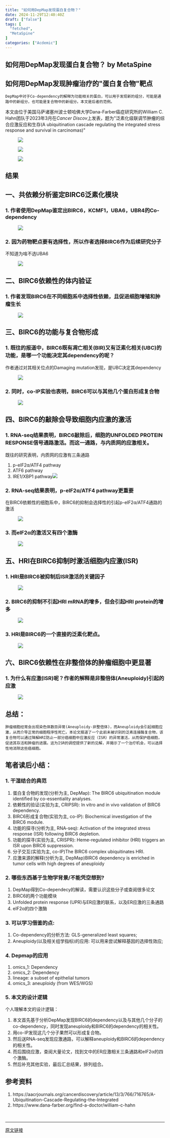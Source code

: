 ```yaml
---
title: "如何用DepMap发现蛋白复合物？"
date: 2024-11-29T12:40:40Z
draft: ["false"]
tags: [
  "fetched",
  "MetaSpine"
]
categories: ["Acdemic"]
---
```

如何用DepMap发现蛋白复合物？ by MetaSpine
------
<div><section data-tool="mdnice编辑器" data-website="https://www.mdnice.com"><h1 data-tool="mdnice编辑器"><span></span><span>如何用DepMap发现肿瘤治疗的"蛋白复合物"靶点</span><span></span></h1><p data-tool="mdnice编辑器"><code>DepMap中对于Co-dependency的解释为功能相关的蛋白，可以用于发现新的组分，可能是通路中的新组分，也可能是复合物中的新组分。本文是后者的范例。</code></p><p data-tool="mdnice编辑器">本文由位于美国马萨诸塞州波士顿哈佛大学Dana-Farber癌症研究所的William C. Hahn团队于2023年3月在<em>Cancer Discov</em>上发表，题为"泛素化级联调节肿瘤的综合应激反应和生存(A ubiquitination cascade regulating the integrated stress response and survival in carcinomas)"</p><figure data-tool="mdnice编辑器"><img data-imgfileid="100001187" data-ratio="0.29907407407407405" data-src="https://mmbiz.qpic.cn/sz_mmbiz_jpg/k5tBakZAsaT7fPCbiajUWJJvNLdnVibeQgia4c5ejYxxSAA1AYJrzOia75V91rSbqUkuCctLog0FLKJgEAWoibKegXg/640?wx_fmt=jpeg&amp;from=appmsg" data-type="jpeg" data-w="1080" src="https://mmbiz.qpic.cn/sz_mmbiz_jpg/k5tBakZAsaT7fPCbiajUWJJvNLdnVibeQgia4c5ejYxxSAA1AYJrzOia75V91rSbqUkuCctLog0FLKJgEAWoibKegXg/640?wx_fmt=jpeg&amp;from=appmsg"></figure><figure data-tool="mdnice编辑器"><img data-imgfileid="100001189" data-ratio="0.3490740740740741" data-src="https://mmbiz.qpic.cn/sz_mmbiz_png/k5tBakZAsaT7fPCbiajUWJJvNLdnVibeQgRfXIPibibV0FD8p8O4KNRtHIDeRJ9OmEamPpVKk9pJicXyz5KJBsMQmRQ/640?wx_fmt=png&amp;from=appmsg" data-type="png" data-w="1080" src="https://mmbiz.qpic.cn/sz_mmbiz_png/k5tBakZAsaT7fPCbiajUWJJvNLdnVibeQgRfXIPibibV0FD8p8O4KNRtHIDeRJ9OmEamPpVKk9pJicXyz5KJBsMQmRQ/640?wx_fmt=png&amp;from=appmsg"></figure><figure data-tool="mdnice编辑器"><img data-imgfileid="100001188" data-ratio="0.5083333333333333" data-src="https://mmbiz.qpic.cn/sz_mmbiz_png/k5tBakZAsaT7fPCbiajUWJJvNLdnVibeQgia1ZMUCIlMS40zn0SpO8bTouSr2nplKR4wSIPibUqSCgkCd19RhmpEdw/640?wx_fmt=png&amp;from=appmsg" data-type="png" data-w="1080" src="https://mmbiz.qpic.cn/sz_mmbiz_png/k5tBakZAsaT7fPCbiajUWJJvNLdnVibeQgia1ZMUCIlMS40zn0SpO8bTouSr2nplKR4wSIPibUqSCgkCd19RhmpEdw/640?wx_fmt=png&amp;from=appmsg"></figure><h1 data-tool="mdnice编辑器"><span></span><span>结果</span><span></span></h1><h2 data-tool="mdnice编辑器"><span></span><span>一、共依赖分析鉴定BIRC6泛素化模块</span><span></span></h2><h3 data-tool="mdnice编辑器"><span></span><span></span><span>1. 作者使用DepMap鉴定出BIRC6，KCMF1，UBA6，UBR4的Co-dependency</span><span></span></h3><figure data-tool="mdnice编辑器"><img data-imgfileid="100001186" data-ratio="0.4203703703703704" data-src="https://mmbiz.qpic.cn/sz_mmbiz_png/k5tBakZAsaT7fPCbiajUWJJvNLdnVibeQgTIQwPYZZajQzNxmWPhOgAJnSA9YibW9Pd1vjOJyQLKtLWb7dXZTESgQ/640?wx_fmt=png&amp;from=appmsg" data-type="png" data-w="1080" src="https://mmbiz.qpic.cn/sz_mmbiz_png/k5tBakZAsaT7fPCbiajUWJJvNLdnVibeQgTIQwPYZZajQzNxmWPhOgAJnSA9YibW9Pd1vjOJyQLKtLWb7dXZTESgQ/640?wx_fmt=png&amp;from=appmsg"></figure><h3 data-tool="mdnice编辑器"><span></span><span></span><span>2. 因为药物靶点要有选择性，所以作者选择BIRC6作为后续研究分子</span><span></span></h3><p data-tool="mdnice编辑器">不知道为啥不选UBA6</p><figure data-tool="mdnice编辑器"><img data-imgfileid="100001185" data-ratio="0.4962962962962963" data-src="https://mmbiz.qpic.cn/sz_mmbiz_png/k5tBakZAsaT7fPCbiajUWJJvNLdnVibeQg95iaZiayyyiav9GgiaS4YUFFjsqVu5hq3BiatunYACALyEXL4SYJZBhqCeg/640?wx_fmt=png&amp;from=appmsg" data-type="png" data-w="1080" src="https://mmbiz.qpic.cn/sz_mmbiz_png/k5tBakZAsaT7fPCbiajUWJJvNLdnVibeQg95iaZiayyyiav9GgiaS4YUFFjsqVu5hq3BiatunYACALyEXL4SYJZBhqCeg/640?wx_fmt=png&amp;from=appmsg"></figure><h2 data-tool="mdnice编辑器"><span></span><span>二、BIRC6依赖性的体内验证</span><span></span></h2><h3 data-tool="mdnice编辑器"><span></span><span></span><span>1. 作者发现BIRC6在不同细胞系中选择性依赖，且促进细胞增殖和肿瘤生长</span><span></span></h3><figure data-tool="mdnice编辑器"><img data-imgfileid="100001194" data-ratio="0.6111111111111112" data-src="https://mmbiz.qpic.cn/sz_mmbiz_png/k5tBakZAsaT7fPCbiajUWJJvNLdnVibeQgL7JQbAgqT0vUicoWH2PPlSjSbcHVDLOYeFPUYh1xUC18p7mTO3EvPug/640?wx_fmt=png&amp;from=appmsg" data-type="png" data-w="1080" src="https://mmbiz.qpic.cn/sz_mmbiz_png/k5tBakZAsaT7fPCbiajUWJJvNLdnVibeQgL7JQbAgqT0vUicoWH2PPlSjSbcHVDLOYeFPUYh1xUC18p7mTO3EvPug/640?wx_fmt=png&amp;from=appmsg"></figure><h2 data-tool="mdnice编辑器"><span></span><span>三、BIRC6的功能与复合物形成</span><span></span></h2><h3 data-tool="mdnice编辑器"><span></span><span></span><span>1. 既往的报道中，BIRC6既有凋亡相关(BIR)又有泛素化相关(UBC)的功能，是哪一个功能决定其dependency的呢？</span><span></span></h3><p data-tool="mdnice编辑器">作者通过对其相关位点的Damaging mutation发现，是UBC决定其dependency</p><figure data-tool="mdnice编辑器"><img data-imgfileid="100001191" data-ratio="0.4185185185185185" data-src="https://mmbiz.qpic.cn/sz_mmbiz_png/k5tBakZAsaT7fPCbiajUWJJvNLdnVibeQgKJxFQsQffM5HtKUJAiaRWqbUwZd3ibRLyibytqrNJDOVUgQtaOGQeXlxQ/640?wx_fmt=png&amp;from=appmsg" data-type="png" data-w="1080" src="https://mmbiz.qpic.cn/sz_mmbiz_png/k5tBakZAsaT7fPCbiajUWJJvNLdnVibeQgKJxFQsQffM5HtKUJAiaRWqbUwZd3ibRLyibytqrNJDOVUgQtaOGQeXlxQ/640?wx_fmt=png&amp;from=appmsg"></figure><h3 data-tool="mdnice编辑器"><span></span><span></span><span>2. 同时，co-IP实验也表明，BIRC6可以与其他几个蛋白形成复合物</span><span></span></h3><figure data-tool="mdnice编辑器"><img data-imgfileid="100001192" data-ratio="0.5907407407407408" data-src="https://mmbiz.qpic.cn/sz_mmbiz_png/k5tBakZAsaT7fPCbiajUWJJvNLdnVibeQgPA96IiavGhLQFDqMrW4iaUQbCt4icwD6SYhPbW8D39mnsFMBcvIc0yXFw/640?wx_fmt=png&amp;from=appmsg" data-type="png" data-w="1080" src="https://mmbiz.qpic.cn/sz_mmbiz_png/k5tBakZAsaT7fPCbiajUWJJvNLdnVibeQgPA96IiavGhLQFDqMrW4iaUQbCt4icwD6SYhPbW8D39mnsFMBcvIc0yXFw/640?wx_fmt=png&amp;from=appmsg"></figure><h2 data-tool="mdnice编辑器"><span></span><span>四、BIRC6的敲除会导致细胞内应激的激活</span><span></span></h2><h3 data-tool="mdnice编辑器"><span></span><span></span><span>1. RNA-seq结果表明，BIRC6敲除后，细胞的UNFOLDED PROTEIN RESPONSE信号通路激活。而这一通路，与内质网的应激相关。</span><span></span></h3><p data-tool="mdnice编辑器">既往的研究表明，内质网的应激有三条通路</p><ol data-tool="mdnice编辑器"><li><section>p-eIF2ɑ/ATF4 pathway</section></li><li><section>ATF6 pathway</section></li><li><section>IRE1/XBP1 pathway<img data-imgfileid="100001193" data-ratio="0.4666666666666667" data-src="https://mmbiz.qpic.cn/sz_mmbiz_png/k5tBakZAsaT7fPCbiajUWJJvNLdnVibeQgaDT92wBNbyusAkSGztLsOWXZQDxWsa2vCMtsjFKNnLnWH7MIIGbsLA/640?wx_fmt=png&amp;from=appmsg" data-type="png" data-w="1080" src="https://mmbiz.qpic.cn/sz_mmbiz_png/k5tBakZAsaT7fPCbiajUWJJvNLdnVibeQgaDT92wBNbyusAkSGztLsOWXZQDxWsa2vCMtsjFKNnLnWH7MIIGbsLA/640?wx_fmt=png&amp;from=appmsg"></section></li></ol><h3 data-tool="mdnice编辑器"><span></span><span></span><span>2. RNA-seq结果表明，p-eIF2ɑ/ATF4 pathway更重要</span><span></span></h3><p data-tool="mdnice编辑器">在BIRC6依赖性的细胞系中，BIRC6的抑制会选择性的引起p-eIF2ɑ/ATF4通路的激活</p><figure data-tool="mdnice编辑器"><img data-imgfileid="100001190" data-ratio="0.4925925925925926" data-src="https://mmbiz.qpic.cn/sz_mmbiz_jpg/k5tBakZAsaT7fPCbiajUWJJvNLdnVibeQgGQL5xUq3oBSmXcfiaticD3vHt5fqEnT1lFHgC6ORtUFJYqicApSiao9wiaQ/640?wx_fmt=jpeg&amp;from=appmsg" data-type="jpeg" data-w="1080" src="https://mmbiz.qpic.cn/sz_mmbiz_jpg/k5tBakZAsaT7fPCbiajUWJJvNLdnVibeQgGQL5xUq3oBSmXcfiaticD3vHt5fqEnT1lFHgC6ORtUFJYqicApSiao9wiaQ/640?wx_fmt=jpeg&amp;from=appmsg"></figure><h3 data-tool="mdnice编辑器"><span></span><span></span><span>3. 而eIF2α的激活又有四个激酶</span><span></span></h3><figure data-tool="mdnice编辑器"><img data-imgfileid="100001197" data-ratio="0.9056603773584906" data-src="https://mmbiz.qpic.cn/sz_mmbiz_jpg/k5tBakZAsaT7fPCbiajUWJJvNLdnVibeQgHKkff9zFxBiaEySDNTjpWgLv3Uc8LRaVjmIzSSX3bZGCknIpDDPwldQ/640?wx_fmt=jpeg&amp;from=appmsg" data-type="jpeg" data-w="795" src="https://mmbiz.qpic.cn/sz_mmbiz_jpg/k5tBakZAsaT7fPCbiajUWJJvNLdnVibeQgHKkff9zFxBiaEySDNTjpWgLv3Uc8LRaVjmIzSSX3bZGCknIpDDPwldQ/640?wx_fmt=jpeg&amp;from=appmsg"></figure><h2 data-tool="mdnice编辑器"><span></span><span>五、HRI在BIRC6抑制时激活细胞内应激(ISR)</span><span></span></h2><h3 data-tool="mdnice编辑器"><span></span><span></span><span>1. HRI是BIRC6被抑制后ISR激活的关键因子</span><span></span></h3><figure data-tool="mdnice编辑器"><img data-imgfileid="100001199" data-ratio="0.4842592592592593" data-src="https://mmbiz.qpic.cn/sz_mmbiz_png/k5tBakZAsaT7fPCbiajUWJJvNLdnVibeQg7icT4rg2V971WibKqXibliacicqGeUN2kJpl4k0jyob4iaL79qA8MyrO30Hw/640?wx_fmt=png&amp;from=appmsg" data-type="png" data-w="1080" src="https://mmbiz.qpic.cn/sz_mmbiz_png/k5tBakZAsaT7fPCbiajUWJJvNLdnVibeQg7icT4rg2V971WibKqXibliacicqGeUN2kJpl4k0jyob4iaL79qA8MyrO30Hw/640?wx_fmt=png&amp;from=appmsg"></figure><h3 data-tool="mdnice编辑器"><span></span><span></span><span>2. BIRC6的抑制不引起HRI mRNA的增多，但会引起HRI protein的增多</span><span></span></h3><figure data-tool="mdnice编辑器"><img data-imgfileid="100001195" data-ratio="0.5475206611570248" data-src="https://mmbiz.qpic.cn/sz_mmbiz_png/k5tBakZAsaT7fPCbiajUWJJvNLdnVibeQgTnA34LBMJib480LouhClhXY7iaodJD1GXDmW6hZIr1oZHV1z7piaqeRxA/640?wx_fmt=png&amp;from=appmsg" data-type="png" data-w="968" src="https://mmbiz.qpic.cn/sz_mmbiz_png/k5tBakZAsaT7fPCbiajUWJJvNLdnVibeQgTnA34LBMJib480LouhClhXY7iaodJD1GXDmW6hZIr1oZHV1z7piaqeRxA/640?wx_fmt=png&amp;from=appmsg"></figure><h3 data-tool="mdnice编辑器"><span></span><span></span><span>3. HRI是BIRC6的一个直接的泛素化靶点。</span><span></span></h3><figure data-tool="mdnice编辑器"><img data-imgfileid="100001198" data-ratio="0.4638888888888889" data-src="https://mmbiz.qpic.cn/sz_mmbiz_png/k5tBakZAsaT7fPCbiajUWJJvNLdnVibeQgUJC1E4weyV8MDhRkqU5pTAYMetk1zAnlicrpoNPicDXBzVkrxZhkX8mw/640?wx_fmt=png&amp;from=appmsg" data-type="png" data-w="1080" src="https://mmbiz.qpic.cn/sz_mmbiz_png/k5tBakZAsaT7fPCbiajUWJJvNLdnVibeQgUJC1E4weyV8MDhRkqU5pTAYMetk1zAnlicrpoNPicDXBzVkrxZhkX8mw/640?wx_fmt=png&amp;from=appmsg"></figure><h2 data-tool="mdnice编辑器"><span></span><span>六、BIRC6依赖性在非整倍体的肿瘤细胞中更显著</span><span></span></h2><h3 data-tool="mdnice编辑器"><span></span><span></span><span>1. 为什么有应激(ISR)呢？作者的解释是非整倍体(Aneuploidy)引起的应激</span><span></span></h3><figure data-tool="mdnice编辑器"><img data-imgfileid="100001196" data-ratio="0.4148148148148148" data-src="https://mmbiz.qpic.cn/sz_mmbiz_png/k5tBakZAsaT7fPCbiajUWJJvNLdnVibeQgssLMC02g4ZT6BQFgwmMjgJIub2GiageDQvEA8aT2YMTsJUCKt19kmqA/640?wx_fmt=png&amp;from=appmsg" data-type="png" data-w="1080" src="https://mmbiz.qpic.cn/sz_mmbiz_png/k5tBakZAsaT7fPCbiajUWJJvNLdnVibeQgssLMC02g4ZT6BQFgwmMjgJIub2GiageDQvEA8aT2YMTsJUCKt19kmqA/640?wx_fmt=png&amp;from=appmsg"></figure><h2 data-tool="mdnice编辑器"><span></span><span>总结：</span><span></span></h2><p data-tool="mdnice编辑器"><code>肿瘤细胞经常会出现染色体数目异常(Aneuploidy-非整倍体)，而Aneuploidy会引起细胞应激，从而介导正常的细胞程序性死亡。本论文报道了一个此前未被识别的泛素连接酶复合物，该复合物可以通过降解HRI防止一部分癌细胞中应激反应（ISR）的异常激活，从而保护癌细胞，促进其存活和肿瘤的进展。这为ISR的调控提供了新的见解，并揭示了一个治疗机会，可以选择性地消除这些癌细胞。</code></p><h2 data-tool="mdnice编辑器"><span></span><span>笔者读后小结：</span><span></span></h2><h3 data-tool="mdnice编辑器"><span></span><span></span><span>1. 干湿结合的典范</span><span></span></h3><ol data-tool="mdnice编辑器"><li><section>蛋白复合物的发现(分析为主, DepMap): The BIRC6 ubiquitination module identified by co-essentiality analyses.</section></li><li><section>依赖性的验证(实验为主, CRIPSR): In vitro and in vivo validation of BIRC6 dependency.</section></li><li><section>BIRC6形成复合物(实验为主, co-IP): Biochemical investigation of the BIRC6 module.</section></li><li><section>功能的探寻(分析为主, RNA-seq): Activation of the integrated stress response (ISR) following BIRC6 depletion.</section></li><li><section>功能的探寻(实验为主, CRISPR): Heme-regulated inhibitor (HRI) triggers an ISR upon BIRC6 suppression.</section></li><li><section>分子交互(实验为主, co-IP)The BIRC6 complex ubiquitinates HRI.</section></li><li><section>应激来源的解释(分析为主, DepMap)BIRC6 dependency is enriched in tumor cells with high degrees of aneuploidy</section></li></ol><h3 data-tool="mdnice编辑器"><span></span><span></span><span>2. 哪些东西基于生物学背景/不能凭空想到?</span><span></span></h3><ol data-tool="mdnice编辑器"><li><section>DepMap得到Co-dependecy的解读，需要认识这些分子或查阅很多论文</section></li><li><section>BIRC6的两个功能模块</section></li><li><section>Unfolded protein response (UPR)与ER应激的联系，以及ER应激的三条通路</section></li><li><section>eIF2α的四个激酶</section></li></ol><h3 data-tool="mdnice编辑器"><span></span><span></span><span>3. 可以学习借鉴的点:</span><span></span></h3><ol data-tool="mdnice编辑器"><li><section>Co-dependency的分析方法: GLS-generalized least squares;</section></li><li><section>Aneuploidy(以及相关组学指标)的应用: 可以用来尝试解释基因的选择性效应;</section></li></ol><h3 data-tool="mdnice编辑器"><span></span><span></span><span>4. Depmap的应用</span><span></span></h3><ol data-tool="mdnice编辑器"><li><section>omics_1: Dependency</section></li><li><section>omics_2: Dependency</section></li><li><section>lineage: a subset of epithelial tumors</section></li><li><section>omics_3: aneuploidy (from WES/WGS)</section></li></ol><h3 data-tool="mdnice编辑器"><span></span><span></span><span>5. 本文的设计逻辑</span><span></span></h3><p data-tool="mdnice编辑器">个人理解本文的设计逻辑：</p><ol data-tool="mdnice编辑器"><li><section>本文首先基于分析DepMap发现BIRC6的dependency以及与其他几个分子的co-dependency，同时发现aneuploidy和BIRC6的dependency的相关性。</section></li><li><section>用co-IP发现这几个分子果然可以形成复合物。</section></li><li><section>然后送RNA-seq发现应激通路，可以解释aneuploidy和BIRC6的dependency的相关性。</section></li><li><section>而后围绕应激，查阅大量论文，找到文中的ER应激相关三条通路和eIF2α的四个激酶。</section></li><li><section>然后补充其他实验，最后汇总结果，排列组合。</section></li></ol><h2 data-tool="mdnice编辑器"><span></span><span>参考资料</span><span></span></h2><ol data-tool="mdnice编辑器"><li><section>https://aacrjournals.org/cancerdiscovery/article/13/3/766/716765/A-Ubiquitination-Cascade-Regulating-the-Integrated</section></li><li><section>https://www.dana-farber.org/find-a-doctor/william-c-hahn</section></li></ol></section><p><br></p><p><mp-style-type data-value="3"></mp-style-type></p></div>  
<hr>
<a href="https://mp.weixin.qq.com/s/GRLYHrOx720ST6XKfrZ4pw",target="_blank" rel="noopener noreferrer">原文链接</a>
